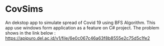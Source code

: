 # CovSims
An dekstop app to simulate spread of Covid 19 using BFS Algorithm. This app use windows form application as a feature on C# project. 
The problem shows in the link below : 
https://apipuro.del.ac.id/v1/file/6e0c067c46a63f8b8555e2c75d5c1fe2 
